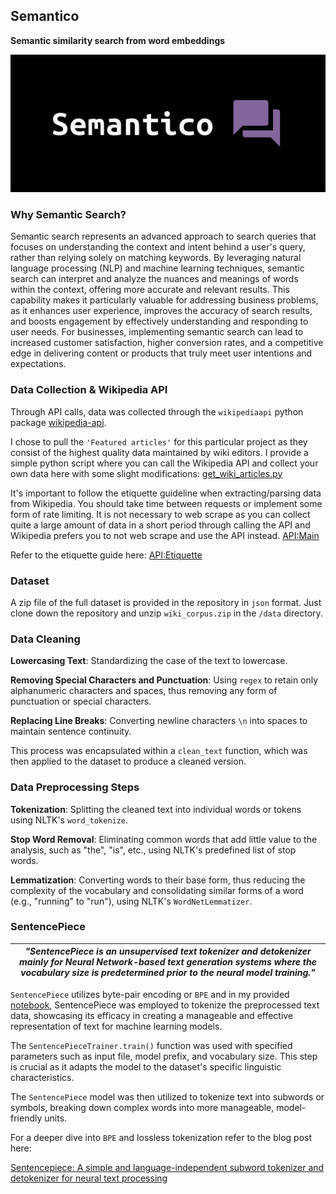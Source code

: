 ## Semantico
**Semantic similarity search from word embeddings**

![alt text](images/logo_.png) 

### Why Semantic Search? 

Semantic search represents an advanced approach to search queries that focuses on understanding the context and intent behind a user's query, rather than relying solely on matching keywords. By leveraging natural language processing (NLP) and machine learning techniques, semantic search can interpret and analyze the nuances and meanings of words within the context, offering more accurate and relevant results. This capability makes it particularly valuable for addressing business problems, as it enhances user experience, improves the accuracy of search results, and boosts engagement by effectively understanding and responding to user needs. For businesses, implementing semantic search can lead to increased customer satisfaction, higher conversion rates, and a competitive edge in delivering content or products that truly meet user intentions and expectations.

### Data Collection & Wikipedia API

Through API calls, data was collected through the `wikipediaapi` python package [wikipedia-api](https://pypi.org/project/Wikipedia-API/). 

I chose to pull the `'Featured articles'` for this particular project as they consist of the highest quality data maintained by wiki editors. I provide a simple python script where you can call the Wikipedia API and collect your own data here with some slight modifications: [get_wiki_articles.py](get_wiki_articles.py)

It's important to follow the etiquette guideline when extracting/parsing data from Wikipedia. You should take time between requests or implement some form of rate limiting. It is not necessary to web scrape as you can collect quite a large amount of data in a short period through calling the API and Wikipedia prefers you to not web scrape and use the API instead. [API:Main](https://www.mediawiki.org/wiki/API:Main_page)

Refer to the etiquette guide here: [API:Etiquette](https://www.mediawiki.org/wiki/) 

### Dataset

A zip file of the full dataset is provided in the repository in `json` format. Just clone down the repository and unzip `wiki_corpus.zip` in the `/data` directory. 


### Data Cleaning

**Lowercasing Text**: Standardizing the case of the text to lowercase.

**Removing Special Characters and Punctuation**: Using `regex` to retain only alphanumeric characters and spaces, thus removing any form of punctuation or special characters.

**Replacing Line Breaks**: Converting newline characters `\n` into spaces to maintain sentence continuity.

This process was encapsulated within a `clean_text` function, which was then applied to the dataset to produce a cleaned version.

### Data Preprocessing Steps

**Tokenization**: Splitting the cleaned text into individual words or tokens using NLTK's `word_tokenize`.

**Stop Word Removal**: Eliminating common words that add little value to the analysis, such as "the", "is", etc., using NLTK's predefined list of stop words.

**Lemmatization**: Converting words to their base form, thus reducing the complexity of the vocabulary and consolidating similar forms of a word (e.g., "running" to "run"), using NLTK's `WordNetLemmatizer`.

### SentencePiece 
|*"SentencePiece is an unsupervised text tokenizer and detokenizer mainly for Neural Network-based text generation systems where the vocabulary size is predetermined prior to the neural model training."*|
|:--:|



`SentencePiece` utilizes byte-pair encoding or `BPE` and in my provided [notebook](https://github.com/pyamin1878/Semantico/blob/main/notebooks/data_cleaning_preprocessing.ipynb), SentencePiece was employed to tokenize the preprocessed text data, showcasing its efficacy in creating a manageable and effective representation of text for machine learning models.

The `SentencePieceTrainer.train()` function was used with specified parameters such as input file, model prefix, and vocabulary size. This step is crucial as it adapts the model to the dataset's specific linguistic characteristics.

The `SentencePiece` model was then utilized to tokenize text into subwords or symbols, breaking down complex words into more manageable, model-friendly units. 

For a deeper dive into `BPE` and lossless tokenization refer to the blog post here: 

[Sentencepiece: A simple and language-independent subword tokenizer and detokenizer for neural text processing](https://medium.com/codex/sentencepiece-a-simple-and-language-independent-subword-tokenizer-and-detokenizer-for-neural-text-ffda431e704e)

